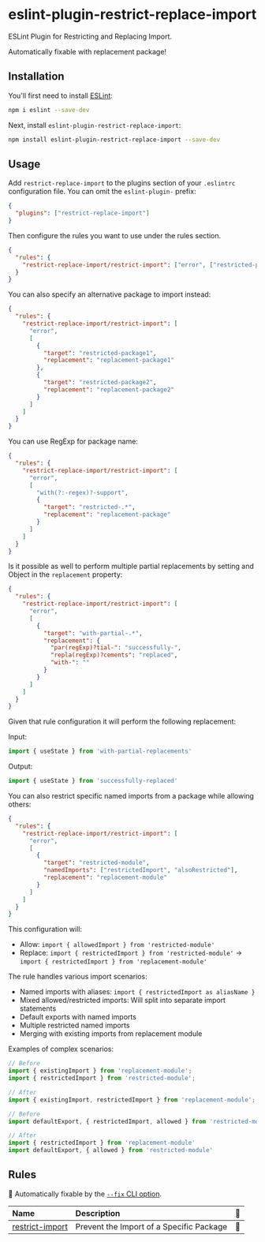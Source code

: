 # eslint-plugin-restrict-replace-import

ESLint Plugin for Restricting and Replacing Import.

Automatically fixable with replacement package!

## Installation

You'll first need to install [ESLint](https://eslint.org/):

```sh
npm i eslint --save-dev
```

Next, install `eslint-plugin-restrict-replace-import`:

```sh
npm install eslint-plugin-restrict-replace-import --save-dev
```

## Usage

Add `restrict-replace-import` to the plugins section of your `.eslintrc` configuration file. You can omit the `eslint-plugin-` prefix:

```json
{
  "plugins": ["restrict-replace-import"]
}
```

Then configure the rules you want to use under the rules section.

```json
{
  "rules": {
    "restrict-replace-import/restrict-import": ["error", ["restricted-package1", "restricted-package2"]]
  }
}
```

You can also specify an alternative package to import instead:

```json
{
  "rules": {
    "restrict-replace-import/restrict-import": [
      "error",
      [
        {
          "target": "restricted-package1",
          "replacement": "replacement-package1"
        },
        {
          "target": "restricted-package2",
          "replacement": "replacement-package2"
        }
      ]
    ]
  }
}
```

You can use RegExp for package name:

```json
{
  "rules": {
    "restrict-replace-import/restrict-import": [
      "error",
      [
        "with(?:-regex)?-support",
        {
          "target": "restricted-.*",
          "replacement": "replacement-package"
        }
      ]
    ]
  }
}
```

Is it possible as well to perform multiple partial replacements by setting and Object in the `replacement` property:

```json
{
  "rules": {
    "restrict-replace-import/restrict-import": [
      "error",
      [
        {
          "target": "with-partial-.*",
          "replacement": {
            "par(regExp)?tial-": "successfully-",
            "repla(regExp)?cements": "replaced",
            "with-": ""
          }
        }
      ]
    ]
  }
}
```

Given that rule configuration it will perform the following replacement:

Input:

```js
import { useState } from 'with-partial-replacements'
```

Output:

```js
import { useState } from 'successfully-replaced'
```

You can also restrict specific named imports from a package while allowing others:

```json
{
  "rules": {
    "restrict-replace-import/restrict-import": [
      "error",
      [
        {
          "target": "restricted-module",
          "namedImports": ["restrictedImport", "alsoRestricted"],
          "replacement": "replacement-module"
        }
      ]
    ]
  }
}
```

This configuration will:
- Allow: `import { allowedImport } from 'restricted-module'`
- Replace: `import { restrictedImport } from 'restricted-module'` → `import { restrictedImport } from 'replacement-module'`

The rule handles various import scenarios:
- Named imports with aliases: `import { restrictedImport as aliasName }`
- Mixed allowed/restricted imports: Will split into separate import statements
- Default exports with named imports
- Multiple restricted named imports
- Merging with existing imports from replacement module

Examples of complex scenarios:

```js
// Before
import { existingImport } from 'replacement-module';
import { restrictedImport } from 'restricted-module';

// After
import { existingImport, restrictedImport } from 'replacement-module';

// Before
import defaultExport, { restrictedImport, allowed } from 'restricted-module';

// After
import { restrictedImport } from 'replacement-module'
import defaultExport, { allowed } from 'restricted-module'
```

## Rules

<!-- begin auto-generated rules list -->

🔧 Automatically fixable by the [`--fix` CLI option](https://eslint.org/docs/user-guide/command-line-interface#--fix).

| Name                                             | Description                              | 🔧 |
| :----------------------------------------------- | :--------------------------------------- | :- |
| [restrict-import](docs/rules/restrict-import.md) | Prevent the Import of a Specific Package | 🔧 |

<!-- end auto-generated rules list -->
